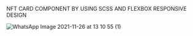 NFT CARD COMPONENT BY USING SCSS AND FLEXBOX RESPONSIVE DESIGN


![WhatsApp Image 2021-11-26 at 13 10 55 (1)](https://user-images.githubusercontent.com/37378067/143570326-9a558ca8-68c9-40dd-8f69-89dc0d03dd1f.jpeg)
